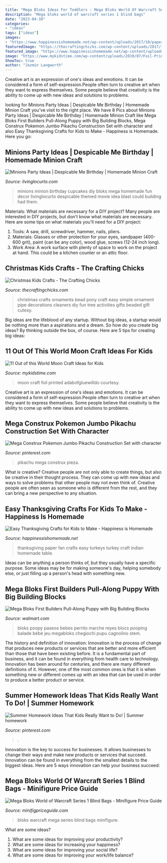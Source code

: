 ```yaml
---
title: "Mega Bloks Ideas For Toddlers : Mega Bloks World Of Warcraft Series 1 Blind Bags"
description: "Mega bloks world of warcraft series 1 blind bags"
date: "2023-04-10"
categories:
- "ideas"
tags: ["ideas"]
images:
- "https://www.happinessishomemade.net/wp-content/uploads/2017/10/paper-fan-turkey-for-thanksgiving-table-900x1079.jpg"
featuredImage: "https://thecraftingchicks.com/wp-content/uploads/2017/12/IMG_8078blog.jpg"
featured_image: "https://www.happinessishomemade.net/wp-content/uploads/2017/10/paper-fan-turkey-for-thanksgiving-table-900x1079.jpg"
image: "https://www.mykidstime.com/wp-content/uploads/2019/07/Foil-Printed-Moon-696x436.jpg"
ShowToc: true
author: "Jazmin Langworth"
---
```



Creative art is an expression of one's ideas and emotions. It can be considered a form of self-expression.People often turn to creative art when they want to express themselves. Some people believe that creativity is the ability to come up with new ideas and solutions to problems.

	

		
looking for Minions Party Ideas | Despicable Me Birthday | Homemade Minion Craft you've visit to the right place. We have 8 Pics about Minions Party Ideas | Despicable Me Birthday | Homemade Minion Craft like Mega Bloks First Builders Pull-Along Puppy with Big Building Blocks, Mega Construx Pokemon Jumbo Pikachu Construction Set with character and also Easy Thanksgiving Crafts for Kids to Make - Happiness is Homemade. Here you go:
		
    
## Minions Party Ideas | Despicable Me Birthday | Homemade Minion Craft

<img loading=lazy src="https://www.livinglocurto.com/wp-content/uploads/2015/07/Minions-Movie-Party-Cupcakes-.jpg" onerror="this.onerror=null;this.src='https://tse4.mm.bing.net/th?id=OIP.EJKfH-0c2TAQLqvRhOcoPwHaKS&amp;pid=15.1';" alt="Minions Party Ideas | Despicable Me Birthday | Homemade Minion Craft">

_Source: livinglocurto.com_

>minions minion birthday cupcakes diy bloks mega homemade fun decor livinglocurto despicable themed movie idea blast could building had them. 

	

Materials: What materials are necessary for a DIY project?
Many people are interested in DIY projects, but don't know what materials are necessary. Here are some tips on what materials you'll need for a DIY project:
1. Tools: A saw, drill, screwdriver, hammer, nails, pliers.
2. Materials: Glasses or other protection for your eyes, sandpaper (400-600 grit), paint (can be any color), wood glue, screws (12-24 inch long).
3. Work Area: A work surface with plenty of space to work on the project at hand. This could be a kitchen counter or an attic floor.

    
## Christmas Kids Crafts - The Crafting Chicks

<img loading=lazy src="https://thecraftingchicks.com/wp-content/uploads/2017/12/IMG_8078blog.jpg" onerror="this.onerror=null;this.src='https://tse1.mm.bing.net/th?id=OIP.5MbsAU5ISy0dr1MQr6axygHaGJ&amp;pid=15.1';" alt="Christmas Kids Crafts - The Crafting Chicks">

_Source: thecraftingchicks.com_

>christmas crafts ornaments bead pony craft easy simple ornament pipe decorations cleaners diy fun tree activities gifts beaded gift cutesy. 

	

Big ideas are the lifeblood of any startup. Without big ideas, a startup would be nothing more than a aspirations and a dream. So how do you create big ideas? By thinking outside the box, of course. Here are 5 tips for creating big ideas: 

    
## 11 Out Of This World Moon Craft Ideas For Kids

<img loading=lazy src="https://www.mykidstime.com/wp-content/uploads/2019/07/Foil-Printed-Moon-696x436.jpg" onerror="this.onerror=null;this.src='https://tse3.mm.bing.net/th?id=OIP.AgGQK-k6MouEYIESIM7fwwHaEo&amp;pid=15.1';" alt="11 Out of this World Moon Craft Ideas for Kids">

_Source: mykidstime.com_

>moon craft foil printed adabofgluewilldo courtesy. 

	

Creative art is an expression of one's ideas and emotions. It can be considered a form of self-expression.People often turn to creative art when they want to express themselves. Some people believe that creativity is the ability to come up with new ideas and solutions to problems.

    
## Mega Construx Pokemon Jumbo Pikachu Construction Set With Character

<img loading=lazy src="https://i.pinimg.com/736x/46/81/db/4681db6b03ba50ce0298fd55faeaf415.jpg" onerror="this.onerror=null;this.src='https://tse2.mm.bing.net/th?id=OIP.SFq2JgNfBOdv2xlkgahM8QAAAA&amp;pid=15.1';" alt="Mega Construx Pokemon Jumbo Pikachu Construction Set with character">

_Source: pinterest.com_

>pikachu mega construx pieza. 

	

What is creative?
Creative people are not only able to create things, but also be creative in their thought process. They can come up with new ideas and ways to solve problems that other people may not even think of. Creative people are often seen as someone who is different from the rest, and they can bring a new perspective to any situation.

    
## Easy Thanksgiving Crafts For Kids To Make - Happiness Is Homemade

<img loading=lazy src="https://www.happinessishomemade.net/wp-content/uploads/2017/10/paper-fan-turkey-for-thanksgiving-table-900x1079.jpg" onerror="this.onerror=null;this.src='https://tse4.mm.bing.net/th?id=OIP.wgF-kb67y0jCi3LIEsHBvAHaI4&amp;pid=15.1';" alt="Easy Thanksgiving Crafts for Kids to Make - Happiness is Homemade">

_Source: happinessishomemade.net_

>thanksgiving paper fan crafts easy turkeys turkey craft indian homemade table. 

	

Ideas can be anything a person thinks of, but they usually have a specific purpose. Some ideas may be for making someone's day, helping somebody else, or just filling up a person's head with something new.

    
## Mega Bloks First Builders Pull-Along Puppy With Big Building Blocks

<img loading=lazy src="https://i5.walmartimages.com/asr/dd64b945-8250-48f8-ae94-ef1686bcfca5.b2c6f521616a83b773d8e95ed3b5c1d0.jpeg" onerror="this.onerror=null;this.src='https://tse4.mm.bing.net/th?id=OIP.vZ8dWcOYxROvhdsy91GsOAHaHa&amp;pid=15.1';" alt="Mega Bloks First Builders Pull-Along Puppy with Big Building Blocks">

_Source: walmart.com_

>bloks poopy paseos bebes perrito marche reyes blocs pooping balade bébé jeu megabloks chegiochi pupu cagnolino stem. 

	

The history and definition of innovation:
Innovation is the process of change that produces new products or services that are better and more efficient than those that have been existing before. It is a fundamental part of business, and it can be found in everything from health care to technology. Innovation has been around for centuries, and there are many different definitions of it. However, one of the most common ones is that it is when something new or different comes up with an idea that can be used in order to produce a better product or service.

    
## Summer Homework Ideas That Kids Really Want To Do! | Summer Homework

<img loading=lazy src="https://i.pinimg.com/originals/e7/b6/24/e7b62497f0e847edeb585c7a40ab2dff.jpg" onerror="this.onerror=null;this.src='https://tse3.mm.bing.net/th?id=OIP.1eUmBS9kDS3_4K7_SnEZIAAAAA&amp;pid=15.1';" alt="Summer Homework Ideas That Kids Really Want to Do! | Summer homework">

_Source: pinterest.com_

>. 

	

Innovation is the key to success for businesses. It allows businesses to change their ways and make new products or services that succeed. Innovation can be found in everything from the smallest details to the biggest ideas. Here are 5 ways innovation can help your business succeed: 

    
## Mega Bloks World Of Warcraft Series 1 Blind Bags - Minifigure Price Guide

<img loading=lazy src="http://minifigpriceguide.com/wordpress/wp-content/uploads/2014/10/Human-Warrior-series-1-911001.jpeg" onerror="this.onerror=null;this.src='https://tse4.mm.bing.net/th?id=OIP.uFT_HP8cmxFgInDsKqHVDgHaFR&amp;pid=15.1';" alt="Mega Bloks World of Warcraft Series 1 Blind Bags - Minifigure Price Guide">

_Source: minifigpriceguide.com_

>bloks warcraft mega series blind bags minifigure. 

	

What are some ideas?
1. What are some ideas for improving your productivity? 
2. What are some ideas for increasing your happiness? 
3. What are some ideas for improving your social life? 
4. What are some ideas for improving your work/life balance?


